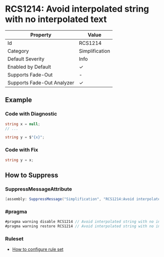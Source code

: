 # RCS1214: Avoid interpolated string with no interpolated text

| Property                    | Value          |
| --------------------------- | -------------- |
| Id                          | RCS1214        |
| Category                    | Simplification |
| Default Severity            | Info           |
| Enabled by Default          | &#x2713;       |
| Supports Fade\-Out          | -              |
| Supports Fade\-Out Analyzer | &#x2713;       |

## Example

### Code with Diagnostic

```csharp
string x = null;
// ...

string y = $"{x}";
```

### Code with Fix

```csharp
string y = x;
```

## How to Suppress

### SuppressMessageAttribute

```csharp
[assembly: SuppressMessage("Simplification", "RCS1214:Avoid interpolated string with no interpolated text.", Justification = "<Pending>")]
```

### \#pragma

```csharp
#pragma warning disable RCS1214 // Avoid interpolated string with no interpolated text.
#pragma warning restore RCS1214 // Avoid interpolated string with no interpolated text.
```

### Ruleset

* [How to configure rule set](../HowToConfigureAnalyzers.md)
